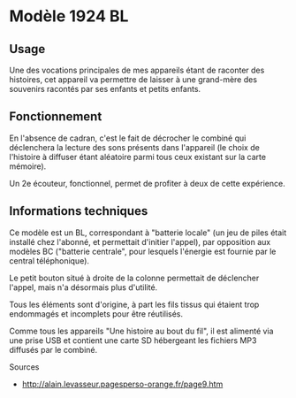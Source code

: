 # Modèle 1924 BL

## Usage
Une des vocations principales de mes appareils étant de raconter des histoires, cet appareil va permettre de laisser à une grand-mère des souvenirs racontés par ses enfants et petits enfants.

## Fonctionnement
En l'absence de cadran, c'est le fait de décrocher le combiné qui déclenchera la lecture des sons présents dans l'appareil (le choix de l'histoire à diffuser étant aléatoire parmi tous ceux existant sur la carte mémoire).

Un 2e écouteur, fonctionnel, permet de profiter à deux de cette expérience.

## Informations techniques

Ce modèle est un BL, correspondant à "batterie locale" (un jeu de piles était installé chez l'abonné, et permettait d'initier l'appel), par opposition aux modèles BC ("batterie centrale", pour lesquels l'énergie est fournie par le central téléphonique).

Le petit bouton situé à droite de la colonne permettait de déclencher l'appel, mais n'a désormais plus d'utilité.

Tous les éléments sont d'origine, à part les fils tissus qui étaient trop endommagés et incomplets pour être réutilisés.

Comme tous les appareils "Une histoire au bout du fil", il est alimenté via une prise USB et contient une carte SD hébergeant les fichiers MP3 diffusés par le combiné.

Sources
- http://alain.levasseur.pagesperso-orange.fr/page9.htm
